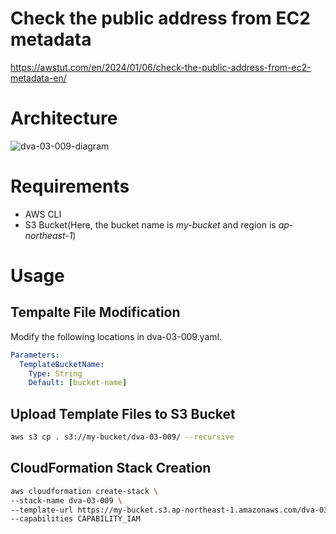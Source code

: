 # Check the public address from EC2 metadata

https://awstut.com/en/2024/01/06/check-the-public-address-from-ec2-metadata-en/

# Architecture

![dva-03-009-diagram](https://github.com/awstut-an-r/awstut-fa/assets/84276199/199ea04d-53d6-41b1-a785-69c2fc98f37d)

# Requirements

* AWS CLI
* S3 Bucket(Here, the bucket name is *my-bucket* and region is *ap-northeast-1*)

# Usage

## Tempalte File Modification

Modify the following locations in dva-03-009.yaml.

```yaml
Parameters:
  TemplateBucketName:
    Type: String
    Default: [bucket-name]
```

## Upload  Template Files to S3 Bucket

```bash
aws s3 cp . s3://my-bucket/dva-03-009/ --recursive
```

## CloudFormation Stack Creation

```bash
aws cloudformation create-stack \
--stack-name dva-03-009 \
--template-url https://my-bucket.s3.ap-northeast-1.amazonaws.com/dva-03-009/dva-03-009.yaml \
--capabilities CAPABILITY_IAM
```
